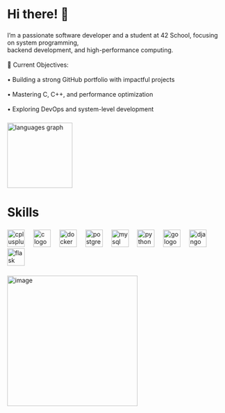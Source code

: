 <h1 align="left">Hi there! 👋</h1>

###

<p align="left">I’m a passionate software developer and a student at 42 School, focusing on system programming, <br>backend development, and high-performance computing.<br><br>📍​ Current Objectives:<br><br>• Building a strong GitHub portfolio with impactful projects<br><br>• Mastering C, C++, and performance optimization<br><br>• Exploring DevOps and system-level development</p>

###

<p align="left"></p>

###

<p align="left"></p>

###

<div align="left">
  <img src="https://github-readme-stats.vercel.app/api/top-langs?username=m-mmacia&locale=en&hide_title=false&layout=compact&card_width=320&langs_count=5&theme=dark&hide_border=true&order=2" height="150" alt="languages graph"  />
</div>

###

<p align="left"></p>

###

<p align="left"></p>

###

<h1 align="left">Skills</h1>

###

<div align="left">
  <img src="https://skillicons.dev/icons?i=cpp" height="40" alt="cplusplus logo"  />
  <img width="12" />
  <img src="https://skillicons.dev/icons?i=c" height="40" alt="c logo"  />
  <img width="12" />
  <img src="https://skillicons.dev/icons?i=docker" height="40" alt="docker logo"  />
  <img width="12" />
  <img src="https://skillicons.dev/icons?i=postgres" height="40" alt="postgresql logo"  />
  <img width="12" />
  <img src="https://skillicons.dev/icons?i=mysql" height="40" alt="mysql logo"  />
  <img width="12" />
  <img src="https://skillicons.dev/icons?i=py" height="40" alt="python logo"  />
  <img width="12" />
  <img src="https://skillicons.dev/icons?i=go" height="40" alt="go logo"  />
  <img width="12" />
  <img src="https://skillicons.dev/icons?i=django" height="40" alt="django logo"  />
  <img width="12" />
  <img src="https://skillicons.dev/icons?i=flask" height="40" alt="flask logo"  />
</div>

<p align="left"></p>

###


<img width="300" alt="image" src="https://github.com/user-attachments/assets/f600e400-7f86-420d-9636-2a469d23a0c1" />

###

